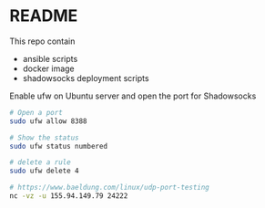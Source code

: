 # README

This repo contain

- ansible scripts
- docker image
- shadowsocks deployment scripts

Enable ufw on Ubuntu server and open the port for Shadowsocks

```bash
# Open a port
sudo ufw allow 8388

# Show the status
sudo ufw status numbered

# delete a rule
sudo ufw delete 4
```

```bash
# https://www.baeldung.com/linux/udp-port-testing
nc -vz -u 155.94.149.79 24222
```
